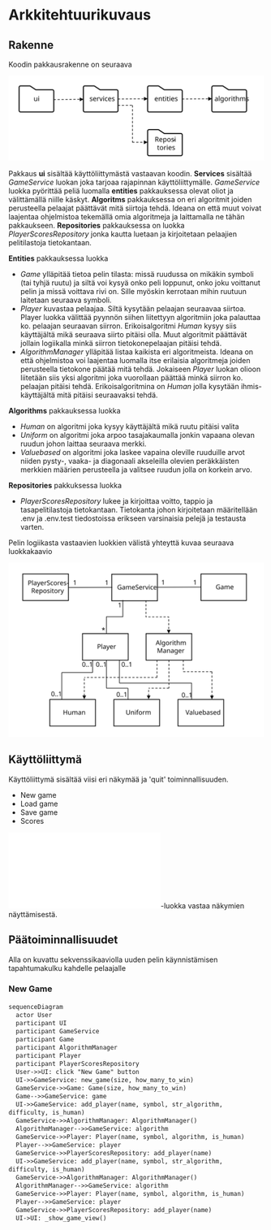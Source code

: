 # Arkkitehtuurikuvaus

## Rakenne
Koodin pakkausrakenne on seuraava

![pakkausrakenne](./kuvat/pakkauskaavio.svg)

Pakkaus **ui** sisältää käyttöliittymästä vastaavan koodin. **Services** sisältää *GameService* luokan joka tarjoaa rajapinnan käyttöliittymälle. *GameService* luokka pyörittää peliä luomalla **entities** pakkauksessa olevat oliot ja välittämällä niille käskyt. **Algoritms** pakkauksessa on eri algoritmit joiden perusteella pelaajat päättävät mitä siirtoja tehdä. Ideana on että muut voivat laajentaa ohjelmistoa tekemällä omia algoritmeja ja laittamalla ne tähän pakkaukseen. **Repositories** pakkauksessa on luokka *PlayerScoresRepository* jonka kautta luetaan ja kirjoitetaan pelaajien pelitilastoja tietokantaan.

**Entities** pakkauksessa luokka
- *Game* ylläpitää tietoa pelin tilasta: missä ruudussa on mikäkin symboli (tai tyhjä ruutu) ja siltä voi kysyä onko peli loppunut, onko joku voittanut pelin ja missä voittava rivi on. Sille myöskin kerrotaan mihin ruutuun laitetaan seuraava symboli.
- *Player* kuvastaa pelaajaa. Siltä kysytään pelaajan seuraavaa siirtoa. Player luokka välittää pyynnön siihen liitettyyn algoritmiin joka palauttaa ko. pelaajan seuraavan siirron. Erikoisalgoritmi *Human* kysyy siis käyttäjältä mikä seuraava siirto pitäisi olla. Muut algoritmit päättävät jollain logiikalla minkä siirron tietokonepelaajan pitäisi tehdä.
- *AlgorithmManager* ylläpitää listaa kaikista eri algoritmeista. Ideana on että ohjelmistoa voi laajentaa luomalla itse erilaisia algoritmeja joiden perusteella tietokone päätää mitä tehdä. Jokaiseen *Player* luokan olioon liitetään siis yksi algoritmi joka vuorollaan päättää minkä siirron ko. pelaajan pitäisi tehdä. Erikoisalgoritmina on *Human* jolla kysytään ihmis-käyttäjältä mitä pitäisi seuraavaksi tehdä.

**Algorithms** pakkauksessa luokka
- *Human* on algoritmi joka kysyy käyttäjältä mikä ruutu pitäisi valita
- *Uniform* on algoritmi joka arpoo tasajakaumalla jonkin vapaana olevan ruudun johon laittaa seuraava merkki.
- *Valuebased* on algoritmi joka laskee vapaina oleville ruuduille arvot niiden pysty-, vaaka- ja diagonaali akseleilla olevien peräkkäisten merkkien määrien perusteella ja valitsee ruudun jolla on korkein arvo.

**Repositories** pakkuksessa luokka
- *PlayerScoresRepository* lukee ja kirjoittaa voitto, tappio ja tasapelitilastoja tietokantaan. Tietokanta johon kirjoitetaan määritellään .env ja .env.test tiedostoissa erikseen varsinaisia pelejä ja testausta varten.

Pelin logiikasta vastaavien luokkien välistä yhteyttä kuvaa seuraava luokkakaavio

![luokkakaavio](./kuvat/luokkakaavio.svg)

## Käyttöliittymä
Käyttöliittymä sisältää viisi eri näkymää ja 'quit' toiminnallisuuden.
- New game
- Load game
- Save game
- Scores

![UI](../src/ui/ui.py)-luokka vastaa näkymien näyttämisestä.

## Päätoiminnallisuudet
Alla on kuvattu sekvenssikaaviolla uuden pelin käynnistämisen tapahtumakulku kahdelle pelaajalle
### New Game
```mermaid
sequenceDiagram
  actor User
  participant UI
  participant GameService
  participant Game
  participant AlgorithmManager
  participant Player
  participant PlayerScoresRepository
  User->>UI: click "New Game" button
  UI->>GameService: new_game(size, how_many_to_win)
  GameService->>Game: Game(size, how_many_to_win)
  Game-->>GameService: game
  UI->>GameService: add_player(name, symbol, str_algorithm, difficulty, is_human)
  GameService->>AlgorithmManager: AlgorithmManager()
  AlgorithmManager-->>GameService: algorithm
  GameService->>Player: Player(name, symbol, algorithm, is_human)
  Player-->>GameService: player
  GameService->>PlayerScoresRepository: add_player(name)
  UI->>GameService: add_player(name, symbol, str_algorithm, difficulty, is_human)
  GameService->>AlgorithmManager: AlgorithmManager()
  AlgorithmManager-->>GameService: algorithm
  GameService->>Player: Player(name, symbol, algorithm, is_human)
  Player-->>GameService: player
  GameService->>PlayerScoresRepository: add_player(name)
  UI->UI: _show_game_view()
```
